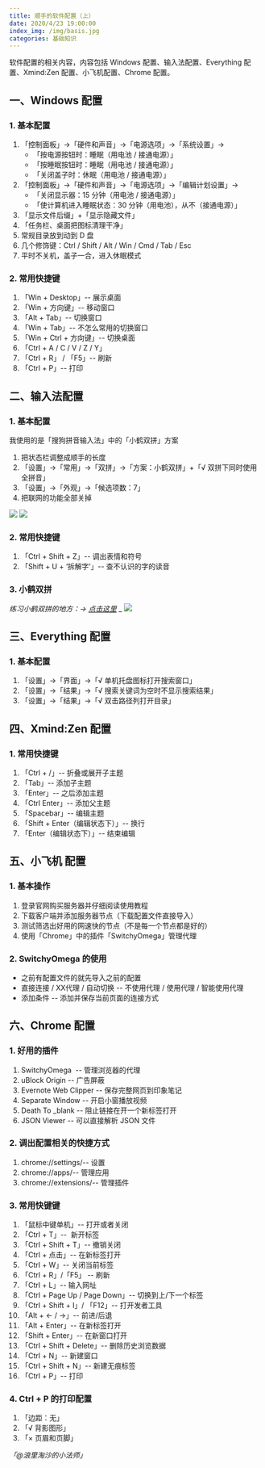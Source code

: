 ```yaml
---
title: 顺手的软件配置（上）
date: 2020/4/23 19:00:00
index_img: /img/basis.jpg
categories: 基础知识
---
```


软件配置的相关内容，内容包括 Windows 配置、输入法配置、Everything 配置、Xmind:Zen 配置、小飞机配置、Chrome 配置。


## 一、Windows 配置


### 1. 基本配置


1. 「控制面板」→「硬件和声音」→「电源选项」→「系统设置」→
   - 「按电源按钮时：睡眠（用电池 / 接通电源）」
   - 「按睡眠按钮时：睡眠（用电池 / 接通电源）」
   - 「关闭盖子时：休眠（用电池 / 接通电源）」
2. 「控制面板」→「硬件和声音」→「电源选项」→「编辑计划设置」→
   - 「关闭显示器：15 分钟（用电池 / 接通电源）」
   - 「使计算机进入睡眠状态：30 分钟（用电池），从不（接通电源）」
3. 「显示文件后缀」+「显示隐藏文件」
3. 「任务栏、桌面把图标清理干净」
3. 常规目录放到动到 D 盘
3. 几个修饰键：Ctrl / Shift / Alt / Win / Cmd / Tab / Esc
3. 平时不关机，盖子一合，进入休眠模式



### 2. 常用快捷键


1. 「Win + Desktop」-- 展示桌面
1. 「Win + 方向键」-- 移动窗口
1. 「Alt + Tab」-- 切换窗口
1. 「Win + Tab」-- 不怎么常用的切换窗口
1. 「Win + Ctrl + 方向键」-- 切换桌面
1. 「Ctrl + A / C / V / Z / Y」
1. 「Ctrl + R」 / 「F5」-- 刷新
1. 「Ctrl + P」-- 打印



## 二、输入法配置


### 1. 基本配置


我使用的是「搜狗拼音输入法」中的「小鹤双拼」方案


1. 把状态栏调整成顺手的长度
1. 「设置」→「常用」→「双拼」→「方案：小鹤双拼」+「√ 双拼下同时使用全拼音」
1. 「设置」→「外观」→「候选项数：7」
1. 把联网的功能全部关掉



![](https://cdn.nlark.com/yuque/0/2020/png/916537/1585373711132-0f208cd5-30fa-4089-9abc-166a799ce38a.png#align=left&display=inline&height=114&margin=%5Bobject%20Object%5D&originHeight=114&originWidth=396&size=0&status=done&style=none&width=396)
![](https://cdn.nlark.com/yuque/0/2020/png/916537/1585373711128-c9c6cf3a-531a-4964-b77e-33f76a4d6f79.png#align=left&display=inline&height=50&margin=%5Bobject%20Object%5D&originHeight=50&originWidth=220&size=0&status=done&style=none&width=220)


### 2. 常用快捷键


1. 「Ctrl + Shift + Z」-- 调出表情和符号
1. 「Shift + U + ‘拆解字’」-- 查不认识的字的读音



### 3. 小鹤双拼


_练习小鹤双拼的地方：→ [点击这里](https://api.ihint.me/shuang/)_
_
![](https://cdn.nlark.com/yuque/0/2020/png/916537/1585373711129-1085fafd-6c11-409f-b7aa-9d238a48e696.png#align=left&display=inline&height=760&margin=%5Bobject%20Object%5D&originHeight=760&originWidth=578&size=0&status=done&style=none&width=578)


## 三、Everything 配置


### 1. 基本配置


1. 「设置」→「界面」→「√ 单机托盘图标打开搜索窗口」
1. 「设置」→「结果」→「√ 搜索关键词为空时不显示搜索结果」
1. 「设置」→「结果」→「√ 双击路径列打开目录」



## 四、Xmind:Zen 配置


### 1. 常用快捷键


1. 「Ctrl + /」-- 折叠或展开子主题
1. 「Tab」-- 添加子主题
1. 「Enter」-- 之后添加主题
1. 「Ctrl Enter」-- 添加父主题
1. 「Spacebar」-- 编辑主题
1. 「Shift + Enter（编辑状态下）」-- 换行
1. 「Enter（编辑状态下）」-- 结束编辑



## 五、小飞机 配置


### 1. 基本操作


1. 登录官网购买服务器并仔细阅读使用教程
1. 下载客户端并添加服务器节点（下载配置文件直接导入）
1. 测试筛选出好用的网速快的节点（不是每一个节点都是好的）
1. 使用「Chrome」中的插件「SwitchyOmega」管理代理



### 2. SwitchyOmega 的使用


- 之前有配置文件的就先导入之前的配置
- 直接连接 / XX代理 / 自动切换 -- 不使用代理 / 使用代理 / 智能使用代理
- 添加条件 -- 添加并保存当前页面的连接方式



## 六、Chrome 配置


### 1. 好用的插件


1. SwitchyOmega  -- 管理浏览器的代理
1. uBlock Origin -- 广告屏蔽
1. Evernote Web Clipper -- 保存完整网页到印象笔记
1. Separate Window -- 开启小窗播放视频
1. Death To _blank -- 阻止链接在开一个新标签打开
1. JSON Viewer -- 可以直接解析 JSON 文件



### 2. 调出配置相关的快捷方式


1. chrome://settings/-- 设置
1. chrome://apps/-- 管理应用
1. chrome://extensions/-- 管理插件



### 3. 常用快键键


1. 「鼠标中键单机」-- 打开或者关闭
1. 「Ctrl + T」--  新开标签
1. 「Ctrl + Shift + T」-- 撤销关闭
1. 「Ctrl + 点击」-- 在新标签打开
1. 「Ctrl + W」-- 关闭当前标签
1. 「Ctrl + R」/「F5」 -- 刷新
1. 「Ctrl + L」-- 输入网址
1. 「Ctrl + Page Up / Page Down」-- 切换到上/下一个标签
1. 「Ctrl + Shift + I」/ 「F12」-- 打开发者工具
1. 「Alt + ← / →」-- 前进/后退
1. 「Alt + Enter」-- 在新标签打开
1. 「Shift + Enter」-- 在新窗口打开
1. 「Ctrl + Shift + Delete」-- 删除历史浏览数据
1. 「Ctrl + N」-- 新建窗口
1. 「Ctrl + Shift + N」-- 新建无痕标签
1. 「Ctrl + P」-- 打印



### 4. Ctrl + P 的打印配置


1. 「边距：无」
1. 「√ 背影图形」
1. 「× 页眉和页脚」



_「@浪里淘沙的小法师」_
